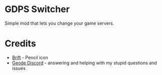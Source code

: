 # GDPS Switcher
Simple mod that lets you change your game servers.
# Credits
- [Brift](https://x.com/BriftXD) - Pencil icon
- [Geode Discord](https://discord.com/geode) - answering and helping with my stupid questions and issues
